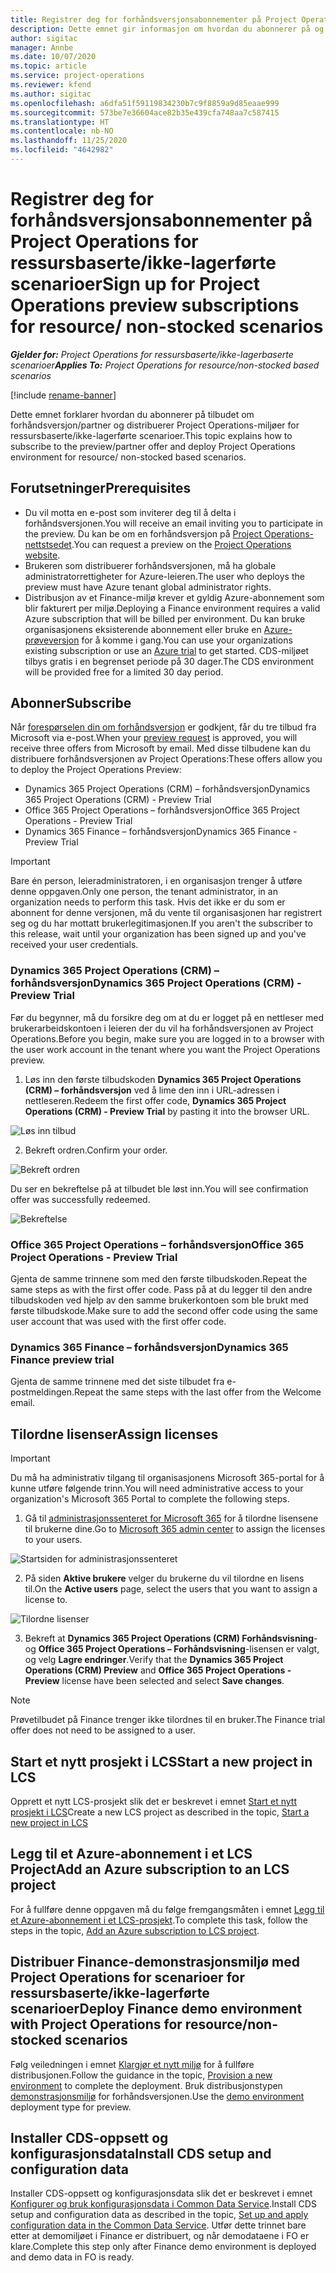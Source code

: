 ```yaml
---
title: Registrer deg for forhåndsversjonsabonnementer på Project Operations for ressursbaserte/ikke-lagerførte scenarioer
description: Dette emnet gir informasjon om hvordan du abonnerer på og distribuerer Project Operations for ressursbaserte/ikke-lagerførte scenarioer.
author: sigitac
manager: Annbe
ms.date: 10/07/2020
ms.topic: article
ms.service: project-operations
ms.reviewer: kfend
ms.author: sigitac
ms.openlocfilehash: a6dfa51f59119834230b7c9f8859a9d85eaae999
ms.sourcegitcommit: 573be7e36604ace82b35e439cfa748aa7c587415
ms.translationtype: HT
ms.contentlocale: nb-NO
ms.lasthandoff: 11/25/2020
ms.locfileid: "4642982"
---
```

# <a name="sign-up-for-project-operations-preview-subscriptions-for-resource-non-stocked-scenarios"></a><span data-ttu-id="67b10-103">Registrer deg for forhåndsversjonsabonnementer på Project Operations for ressursbaserte/ikke-lagerførte scenarioer</span><span class="sxs-lookup"><span data-stu-id="67b10-103">Sign up for Project Operations preview subscriptions for resource/ non-stocked scenarios</span></span>

<span data-ttu-id="67b10-104">_**Gjelder for:** Project Operations for ressursbaserte/ikke-lagerbaserte scenarioer_</span><span class="sxs-lookup"><span data-stu-id="67b10-104">_**Applies To:** Project Operations for resource/non-stocked based scenarios_</span></span>

[!include [rename-banner](~/includes/cc-data-platform-banner.md)]

<span data-ttu-id="67b10-105">Dette emnet forklarer hvordan du abonnerer på tilbudet om forhåndsversjon/partner og distribuerer Project Operations-miljøer for ressursbaserte/ikke-lagerførte scenarioer.</span><span class="sxs-lookup"><span data-stu-id="67b10-105">This topic explains how to subscribe to the preview/partner offer and deploy Project Operations environment for resource/ non-stocked based scenarios.</span></span>

## <a name="prerequisites"></a><span data-ttu-id="67b10-106">Forutsetninger</span><span class="sxs-lookup"><span data-stu-id="67b10-106">Prerequisites</span></span>

- <span data-ttu-id="67b10-107">Du vil motta en e-post som inviterer deg til å delta i forhåndsversjonen.</span><span class="sxs-lookup"><span data-stu-id="67b10-107">You will receive an email inviting you to participate in the preview.</span></span> <span data-ttu-id="67b10-108">Du kan be om en forhåndsversjon på [Project Operations-nettstsedet](https://dynamics.microsoft.com/en-us/project-operations/overview/).</span><span class="sxs-lookup"><span data-stu-id="67b10-108">You can request a preview on the [Project Operations website](https://dynamics.microsoft.com/en-us/project-operations/overview/).</span></span>
- <span data-ttu-id="67b10-109">Brukeren som distribuerer forhåndsversjonen, må ha globale administratorrettigheter for Azure-leieren.</span><span class="sxs-lookup"><span data-stu-id="67b10-109">The user who deploys the preview must have Azure tenant global administrator rights.</span></span>
- <span data-ttu-id="67b10-110">Distribusjon av et Finance-miljø krever et gyldig Azure-abonnement som blir fakturert per miljø.</span><span class="sxs-lookup"><span data-stu-id="67b10-110">Deploying a Finance environment requires a valid Azure subscription that will be billed per environment.</span></span> <span data-ttu-id="67b10-111">Du kan bruke organisasjonens eksisterende abonnement eller bruke en [Azure-prøveversjon](https://azure.microsoft.com/en-us/free/) for å komme i gang.</span><span class="sxs-lookup"><span data-stu-id="67b10-111">You can use your organizations existing subscription or use an [Azure trial](https://azure.microsoft.com/en-us/free/) to get started.</span></span> <span data-ttu-id="67b10-112">CDS-miljøet tilbys gratis i en begrenset periode på 30 dager.</span><span class="sxs-lookup"><span data-stu-id="67b10-112">The CDS environment will be provided free for a limited 30 day period.</span></span>

## <a name="subscribe"></a><span data-ttu-id="67b10-113">Abonner</span><span class="sxs-lookup"><span data-stu-id="67b10-113">Subscribe</span></span>

<span data-ttu-id="67b10-114">Når [forespørselen din om forhåndsversjon](https://forms.office.com/FormsPro/Pages/ResponsePage.aspx?id=v4j5cvGGr0GRqy180BHbR56j8lZs0FdAvwT75_WNFyxUMkRDV1NYQU5TNjE2VjhKOVBUNVg2R0s1NC4u) er godkjent, får du tre tilbud fra Microsoft via e-post.</span><span class="sxs-lookup"><span data-stu-id="67b10-114">When your [preview request](https://forms.office.com/FormsPro/Pages/ResponsePage.aspx?id=v4j5cvGGr0GRqy180BHbR56j8lZs0FdAvwT75_WNFyxUMkRDV1NYQU5TNjE2VjhKOVBUNVg2R0s1NC4u) is approved, you will receive three offers from Microsoft by email.</span></span> <span data-ttu-id="67b10-115">Med disse tilbudene kan du distribuere forhåndsversjonen av Project Operations:</span><span class="sxs-lookup"><span data-stu-id="67b10-115">These offers allow you to deploy the Project Operations Preview:</span></span>

- <span data-ttu-id="67b10-116">Dynamics 365 Project Operations (CRM) – forhåndsversjon</span><span class="sxs-lookup"><span data-stu-id="67b10-116">Dynamics 365 Project Operations (CRM) - Preview Trial</span></span>
- <span data-ttu-id="67b10-117">Office 365 Project Operations – forhåndsversjon</span><span class="sxs-lookup"><span data-stu-id="67b10-117">Office 365 Project Operations - Preview Trial</span></span>
- <span data-ttu-id="67b10-118">Dynamics 365 Finance – forhåndsversjon</span><span class="sxs-lookup"><span data-stu-id="67b10-118">Dynamics 365 Finance - Preview Trial</span></span>

> [!IMPORTANT]
> <span data-ttu-id="67b10-119">Bare én person, leieradministratoren, i en organisasjon trenger å utføre denne oppgaven.</span><span class="sxs-lookup"><span data-stu-id="67b10-119">Only one person, the tenant administrator, in an organization needs to perform this task.</span></span> <span data-ttu-id="67b10-120">Hvis det ikke er du som er abonnent for denne versjonen, må du vente til organisasjonen har registrert seg og du har mottatt brukerlegitimasjonen.</span><span class="sxs-lookup"><span data-stu-id="67b10-120">If you aren't the subscriber to this release, wait until your organization has been signed up and you've received your user credentials.</span></span>

### <a name="dynamics-365-project-operations-crm---preview-trial"></a><span data-ttu-id="67b10-121">Dynamics 365 Project Operations (CRM) – forhåndsversjon</span><span class="sxs-lookup"><span data-stu-id="67b10-121">Dynamics 365 Project Operations (CRM) - Preview Trial</span></span> 

<span data-ttu-id="67b10-122">Før du begynner, må du forsikre deg om at du er logget på en nettleser med brukerarbeidskontoen i leieren der du vil ha forhåndsversjonen av Project Operations.</span><span class="sxs-lookup"><span data-stu-id="67b10-122">Before you begin, make sure you are logged in to a browser with the user work account in the tenant where you want the Project Operations preview.</span></span>

1. <span data-ttu-id="67b10-123">Løs inn den første tilbudskoden **Dynamics 365 Project Operations (CRM) – forhåndsversjon** ved å lime den inn i URL-adressen i nettleseren.</span><span class="sxs-lookup"><span data-stu-id="67b10-123">Redeem the first offer code, **Dynamics 365 Project Operations (CRM) - Preview Trial** by pasting it into the browser URL.</span></span>

![Løs inn tilbud](./media/16RedeemFirstOfferNew.png)

2. <span data-ttu-id="67b10-125">Bekreft ordren.</span><span class="sxs-lookup"><span data-stu-id="67b10-125">Confirm your order.</span></span>

![Bekreft ordren](./media/17ConfirmOrderNew.png)

<span data-ttu-id="67b10-127">Du ser en bekreftelse på at tilbudet ble løst inn.</span><span class="sxs-lookup"><span data-stu-id="67b10-127">You will see confirmation offer was successfully redeemed.</span></span>

![Bekreftelse](./media/18OrderConfirmationNew.png)

### <a name="office-365-project-operations---preview-trial"></a><span data-ttu-id="67b10-129">Office 365 Project Operations – forhåndsversjon</span><span class="sxs-lookup"><span data-stu-id="67b10-129">Office 365 Project Operations - Preview Trial</span></span>

<span data-ttu-id="67b10-130">Gjenta de samme trinnene som med den første tilbudskoden.</span><span class="sxs-lookup"><span data-stu-id="67b10-130">Repeat the same steps as with the first offer code.</span></span> <span data-ttu-id="67b10-131">Pass på at du legger til den andre tilbudskoden ved hjelp av den samme brukerkontoen som ble brukt med første tilbudskode.</span><span class="sxs-lookup"><span data-stu-id="67b10-131">Make sure to add the second offer code using the same user account that was used with the first offer code.</span></span>

### <a name="dynamics-365-finance-preview-trial"></a><span data-ttu-id="67b10-132">Dynamics 365 Finance – forhåndsversjon</span><span class="sxs-lookup"><span data-stu-id="67b10-132">Dynamics 365 Finance preview trial</span></span>

<span data-ttu-id="67b10-133">Gjenta de samme trinnene med det siste tilbudet fra e-postmeldingen.</span><span class="sxs-lookup"><span data-stu-id="67b10-133">Repeat the same steps with the last offer from the Welcome email.</span></span>

## <a name="assign-licenses"></a><span data-ttu-id="67b10-134">Tilordne lisenser</span><span class="sxs-lookup"><span data-stu-id="67b10-134">Assign licenses</span></span>

> [!IMPORTANT]
> <span data-ttu-id="67b10-135">Du må ha administrativ tilgang til organisasjonens Microsoft 365-portal for å kunne utføre følgende trinn.</span><span class="sxs-lookup"><span data-stu-id="67b10-135">You will need administrative access to your organization's Microsoft 365 Portal to complete the following steps.</span></span>

1. <span data-ttu-id="67b10-136">Gå til [administrasjonssenteret for Microsoft 365](https://portal.office.com/) for å tilordne lisensene til brukerne dine.</span><span class="sxs-lookup"><span data-stu-id="67b10-136">Go to [Microsoft 365 admin center](https://portal.office.com/) to assign the licenses to your users.</span></span>

![Startsiden for administrasjonssenteret](./media/14AdminPortal.png)

2. <span data-ttu-id="67b10-138">På siden **Aktive brukere** velger du brukerne du vil tilordne en lisens til.</span><span class="sxs-lookup"><span data-stu-id="67b10-138">On the **Active users** page, select the users that you want to assign a license to.</span></span>

![Tilordne lisenser](./media/15AssignLicenses.png)

3. <span data-ttu-id="67b10-140">Bekreft at **Dynamics 365 Project Operations (CRM) Forhåndsvisning**- og **Office 365 Project Operations – Forhåndsvisning**-lisensen er valgt, og velg **Lagre endringer**.</span><span class="sxs-lookup"><span data-stu-id="67b10-140">Verify that the **Dynamics 365 Project Operations (CRM) Preview** and **Office 365 Project Operations - Preview** license have been selected and select **Save changes**.</span></span>

> [!NOTE]
> <span data-ttu-id="67b10-141">Prøvetilbudet på Finance trenger ikke tilordnes til en bruker.</span><span class="sxs-lookup"><span data-stu-id="67b10-141">The Finance trial offer does not need to be assigned to a user.</span></span>

## <a name="start-a-new-project-in-lcs"></a><span data-ttu-id="67b10-142">Start et nytt prosjekt i LCS</span><span class="sxs-lookup"><span data-stu-id="67b10-142">Start a new project in LCS</span></span>

<span data-ttu-id="67b10-143">Opprett et nytt LCS-prosjekt slik det er beskrevet i emnet [Start et nytt prosjekt i LCS](create-lcs-project.md)</span><span class="sxs-lookup"><span data-stu-id="67b10-143">Create a new LCS project as described in the topic, [Start a new project in LCS](create-lcs-project.md)</span></span>

## <a name="add-an-azure-subscription-to-an-lcs-project"></a><span data-ttu-id="67b10-144">Legg til et Azure-abonnement i et LCS Project</span><span class="sxs-lookup"><span data-stu-id="67b10-144">Add an Azure subscription to an LCS project</span></span>

<span data-ttu-id="67b10-145">For å fullføre denne oppgaven må du følge fremgangsmåten i emnet [Legg til et Azure-abonnement i et LCS-prosjekt](resource-add-azure-subscription-lcs-project.md).</span><span class="sxs-lookup"><span data-stu-id="67b10-145">To complete this task, follow the steps in the topic, [Add an Azure subscription to LCS project](resource-add-azure-subscription-lcs-project.md).</span></span>

## <a name="deploy-finance-demo-environment-with-project-operations-for-resourcenon-stocked-scenarios"></a><span data-ttu-id="67b10-146">Distribuer Finance-demonstrasjonsmiljø med Project Operations for scenarioer for ressursbaserte/ikke-lagerførte scenarioer</span><span class="sxs-lookup"><span data-stu-id="67b10-146">Deploy Finance demo environment with Project Operations for resource/non-stocked scenarios</span></span>

<span data-ttu-id="67b10-147">Følg veiledningen i emnet [Klargjør et nytt miljø](resource-provision-new-environment.md) for å fullføre distribusjonen.</span><span class="sxs-lookup"><span data-stu-id="67b10-147">Follow the guidance in the topic, [Provision a new environment](resource-provision-new-environment.md) to complete the deployment.</span></span> <span data-ttu-id="67b10-148">Bruk distribusjonstypen [demonstrasjonsmiljø](https://docs.microsoft.com/dynamics365/fin-ops-core/dev-itpro/deployment/deploy-demo-environment) for forhåndsversjonen.</span><span class="sxs-lookup"><span data-stu-id="67b10-148">Use the [demo environment](https://docs.microsoft.com/dynamics365/fin-ops-core/dev-itpro/deployment/deploy-demo-environment) deployment type for preview.</span></span> 

## <a name="install-cds-setup-and-configuration-data"></a><span data-ttu-id="67b10-149">Installer CDS-oppsett og konfigurasjonsdata</span><span class="sxs-lookup"><span data-stu-id="67b10-149">Install CDS setup and configuration data</span></span>

<span data-ttu-id="67b10-150">Installer CDS-oppsett og konfigurasjonsdata slik det er beskrevet i emnet [Konfigurer og bruk konfigurasjonsdata i Common Data Service](resource-apply-pro-setup-config-data.md).</span><span class="sxs-lookup"><span data-stu-id="67b10-150">Install CDS setup and configuration data as described in the topic, [Set up and apply configuration data in the Common Data Service](resource-apply-pro-setup-config-data.md).</span></span>
<span data-ttu-id="67b10-151">Utfør dette trinnet bare etter at demomiljøet i Finance er distribuert, og når demodataene i FO er klare.</span><span class="sxs-lookup"><span data-stu-id="67b10-151">Complete this step only after Finance demo environment is deployed and demo data in FO is ready.</span></span>
